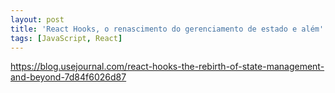 ```yaml
---
layout: post
title: 'React Hooks, o renascimento do gerenciamento de estado e além'
tags: [JavaScript, React]
---
```


<https://blog.usejournal.com/react-hooks-the-rebirth-of-state-management-and-beyond-7d84f6026d87>
